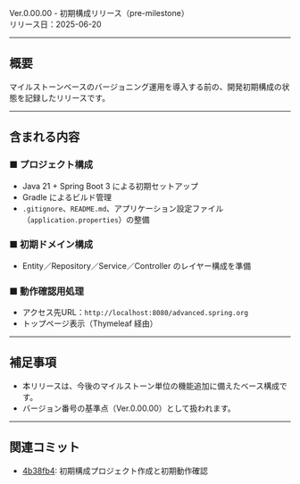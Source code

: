 Ver.0.00.00 - 初期構成リリース（pre-milestone）  
リリース日：2025-06-20

---

## 概要
マイルストーンベースのバージョニング運用を導入する前の、開発初期構成の状態を記録したリリースです。

---

## 含まれる内容

### ■ プロジェクト構成
- Java 21 + Spring Boot 3 による初期セットアップ
- Gradle によるビルド管理
- `.gitignore`、`README.md`、アプリケーション設定ファイル（`application.properties`）の整備

### ■ 初期ドメイン構成
- Entity／Repository／Service／Controller のレイヤー構成を準備

### ■ 動作確認用処理
- アクセス先URL：`http://localhost:8080/advanced.spring.org`
- トップページ表示（Thymeleaf 経由）

---

## 補足事項
- 本リリースは、今後のマイルストーン単位の機能追加に備えたベース構成です。
- バージョン番号の基準点（Ver.0.00.00）として扱われます。

---

## 関連コミット
- [4b38fb4](https://github.com/612-teacher001/spring-advanced/commit/4b38fb4): 初期構成プロジェクト作成と初期動作確認

